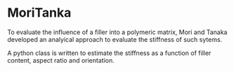 # MoriTanka
To evaluate the influence of a filler into a polymeric matrix, Mori and Tanaka developed an analyical approach to evaluate the stiffness of such sytems. 

A python class is written to estimate the stiffness as a function of filler content, aspect ratio and orientation.
